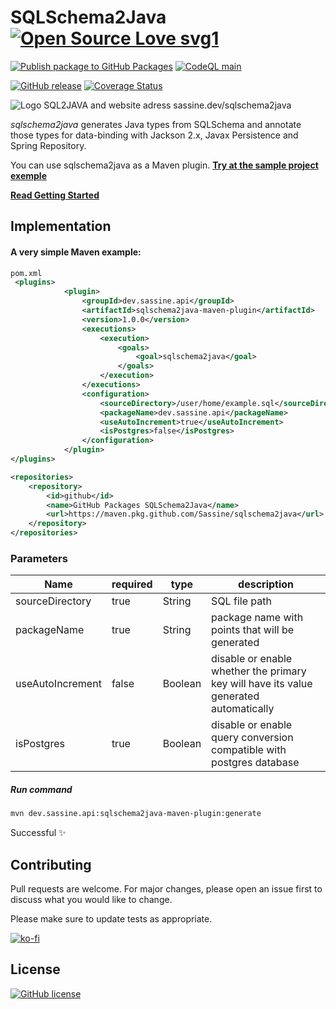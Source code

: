 # SQLSchema2Java  [![Open Source Love svg1](https://badges.frapsoft.com/os/v1/open-source.svg?v=103)](https://github.com/ellerbrock/open-source-badges/)


[![Publish package to GitHub Packages](https://github.com/Sassine/sqlschema2java/actions/workflows/deploy.yml/badge.svg)](https://github.com/Sassine/sqlschema2java/actions/workflows/deploy.yml) 
[![CodeQL main](https://github.com/Sassine/sqlschema2java/actions/workflows/codeql-analysis.yml/badge.svg)](https://github.com/Sassine/sqlschema2java/actions/workflows/codeql-analysis.yml)

[![GitHub release](https://img.shields.io/github/release/Sassine/sqlschema2java.svg)](https://GitHub.com/Sassine/sqlschema2java/releases/)
[![Coverage Status](https://coveralls.io/repos/github/Sassine/sqlschema2java/badge.svg?branch=develop)](https://coveralls.io/github/Sassine/sqlschema2java?branch=develop)

![Logo SQL2JAVA  and website adress sassine.dev/sqlschema2java](https://sassine.dev/assets/images/SQLSchema2Java_Logo2.png)


_sqlschema2java_ generates Java types from SQLSchema and annotate those types for data-binding with Jackson 2.x, Javax Persistence and Spring Repository.

You can use sqlschema2java as a Maven plugin. 
[**Try at the sample project exemple**](https://github.com/Sassine/sqlschema2java/tree/main/sqlschema2java-example)

[**Read Getting Started**](https://github.com/Sassine/sqlschema2java/wiki/Getting-Started)

## Implementation

#### A very simple Maven example:
```xml 
pom.xml
 <plugins>
            <plugin>
                <groupId>dev.sassine.api</groupId>
                <artifactId>sqlschema2java-maven-plugin</artifactId>
                <version>1.0.0</version>
                <executions>
                    <execution>
                        <goals>
                            <goal>sqlschema2java</goal>
                        </goals>
                    </execution>
                </executions>
                <configuration>
                    <sourceDirectory>/user/home/example.sql</sourceDirectory>
                    <packageName>dev.sassine.api</packageName>
                    <useAutoIncrement>true</useAutoIncrement>
                    <isPostgres>false</isPostgres>
                </configuration>
            </plugin>
</plugins>

<repositories>
	<repository>
		<id>github</id>
		<name>GitHub Packages SQLSchema2Java</name>
		<url>https://maven.pkg.github.com/Sassine/sqlschema2java</url>
	</repository>
</repositories>
```
###  Parameters
| Name | required |  type | description |
|--|--|--|--|
| sourceDirectory  | true | String | SQL file path |
| packageName | true | String | package name with points that will be generated |
| useAutoIncrement| false | Boolean| disable or enable whether the primary key will have its value generated automatically |
| isPostgres| true | Boolean | disable or enable query conversion compatible with postgres database |


#####  Run command 
```bash
mvn dev.sassine.api:sqlschema2java-maven-plugin:generate
```
Successful ✨

## Contributing
Pull requests are welcome. For major changes, please open an issue first to discuss what you would like to change.

Please make sure to update tests as appropriate.

[![ko-fi](https://ko-fi.com/img/githubbutton_sm.svg)](https://ko-fi.com/P5P8C2H8Q)

## License

[![GitHub license](https://img.shields.io/github/license/Sassine/sqlschema2java.svg)](https://github.com/Sassine/sqlschema2java/blob/master/LICENSE)
